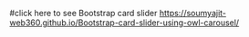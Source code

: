 #click here to see Bootstrap card slider  https://soumyajit-web360.github.io/Bootstrap-card-slider-using-owl-carousel/

